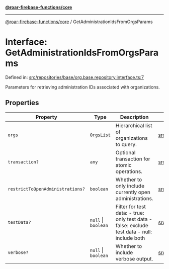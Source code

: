 [**@roar-firebase-functions/core**](../README.md)

---

[@roar-firebase-functions/core](../README.md) / GetAdministrationIdsFromOrgsParams

# Interface: GetAdministrationIdsFromOrgsParams

Defined in: [src/repositories/base/org.base.repository.interface.ts:7](src/src/repositories/base/org.base.repository.interface.ts#7)

Parameters for retrieving administration IDs associated with organizations.

## Properties

| Property                                                                    | Type                      | Description                                                                                  | Defined in                                                                                                                 |
| --------------------------------------------------------------------------- | ------------------------- | -------------------------------------------------------------------------------------------- | -------------------------------------------------------------------------------------------------------------------------- |
| <a id="orgs"></a> `orgs`                                                    | [`OrgsList`](OrgsList.md) | Hierarchical list of organizations to query.                                                 | [src/repositories/base/org.base.repository.interface.ts:9](src/src/repositories/base/org.base.repository.interface.ts#9)   |
| <a id="transaction"></a> `transaction?`                                     | `any`                     | Optional transaction for atomic operations.                                                  | [src/repositories/base/org.base.repository.interface.ts:12](src/src/repositories/base/org.base.repository.interface.ts#12) |
| <a id="restricttoopenadministrations"></a> `restrictToOpenAdministrations?` | `boolean`                 | Whether to only include currently open administrations.                                      | [src/repositories/base/org.base.repository.interface.ts:15](src/src/repositories/base/org.base.repository.interface.ts#15) |
| <a id="testdata"></a> `testData?`                                           | `null` \| `boolean`       | Filter for test data: - true: only test data - false: exclude test data - null: include both | [src/repositories/base/org.base.repository.interface.ts:22](src/src/repositories/base/org.base.repository.interface.ts#22) |
| <a id="verbose"></a> `verbose?`                                             | `null` \| `boolean`       | Whether to include verbose output.                                                           | [src/repositories/base/org.base.repository.interface.ts:25](src/src/repositories/base/org.base.repository.interface.ts#25) |

